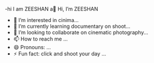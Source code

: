 -hi I am ZEESHAN 
a👋 Hi, I’m ZEESHAN 
- 👀 I’m interested in cinima...
- 🌱 I’m currently learning documentary on shoot...
- 💞️ I’m looking to collaborate on cinematic photography...
- 📫 How to reach me ...
- 😄 Pronouns: ...
- ⚡ Fun fact: click and shoot your day ...

<!---
daaanidaan/daaanidaan is a ✨ special ✨ repository because its `README.md` (this file) appears on your GitHub profile.
You can click the Preview link to take a look at your changes.
--->
